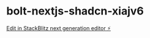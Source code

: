 # bolt-nextjs-shadcn-xiajv6

[Edit in StackBlitz next generation editor ⚡️](https://stackblitz.com/~/github.com/RylanMoodley/bolt-nextjs-shadcn-xiajv6)